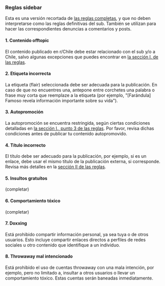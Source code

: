 ### Reglas sidebar

Esta es una versión recortada de [las reglas completas](Reglas.md), y que no deben interpretarse
como las reglas definitivas del sub. También se utilizan para hacer las correspondientes denuncias 
a comentarios y posts.

#### 1. Contenido offtopic
El contenido publicado en r/Chile debe estar relacionado con el sub y/o a Chile, 
salvo algunas excepciones que puedes encontrar en 
[la sección I. de las reglas](https://www.reddit.com/r/chile/wiki/reglas#wiki_i._contenido_admitido_en_el_sub).

#### 2. Etiqueta incorrecta
La etiqueta (flair) seleccionada debe ser adecuada para la publicación. En caso de que no encuentres
una, antepone entre corchetes una palabra o frase muy corta que reemplaze a la etiqueta 
(por ejemplo, "[Farándula] Famoso revela información importante sobre su vida").

#### 3. Autopromoción
La autopromoción se encuentra restringida, según ciertas condiciones detalladas en
[la sección I., punto 3 de las reglas](https://www.reddit.com/r/chile/wiki/reglas#wiki_i._contenido_admitido_en_el_sub).
Por favor, revisa dichas condiciones antes de publicar tu contenido autopromovido.

#### 4. Título incorrecto
El título debe ser adecuado para la publicación, por ejemplo, si es un enlace, debe usar el mismo
título de la publicación externa, si corresponde. Revisa más detalles en la
[sección II de las reglas](https://www.reddit.com/r/chile/wiki/reglas#wiki_ii._t.EDtulos_de_las_publicaciones).

#### 5. Insultos gratuítos
(completar)

#### 6. Comportamiento tóxico
(completar)

#### 7. Doxxing
Está prohibido compartir información personal, ya sea tuya o de otros usuarios. Esto incluye
compartir enlaces directos a perfiles de redes sociales u otro contenido que identifique a un individuo.

#### 8. Throwaway mal intencionado
Está prohibido el uso de cuentas throwaway con una mala intención, por ejemplo, pero no limitado a,
insultar a otros usuarios o llevar un comportamiento tóxico. Estas cuentas serán baneadas inmediatamente.
